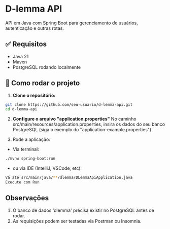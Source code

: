# D-lemma API

API em Java com Spring Boot para gerenciamento de usuários, autenticação e outras rotas.

## ✅ Requisitos

- Java 21
- Maven
- PostgreSQL rodando localmente

## 🚀 Como rodar o projeto

1. **Clone o repositório:**

```bash
git clone https://github.com/seu-usuario/d-lemma-api.git
cd d-lemma-api

```
2. **Configure o arquivo "application.properties"**
No caminho src/main/resources/application.properties, insira os dados do seu banco PostgreSQL (siga o exemplo do "application-example.properties").

3. Rode a aplicação:
- Via terminal:
```bash
./mvnw spring-boot:run
```
- ou via IDE (IntelliJ, VSCode, etc):
```bash
Vá até src/main/java/**/dlemma/DLemmaApiApplication.java
Execute com Run
```

## Observações
1. O banco de dados 'dlemma' precisa existir no PostgreSQL antes de rodar.
2. As requisições podem ser testadas via Postman ou Insomnia.
